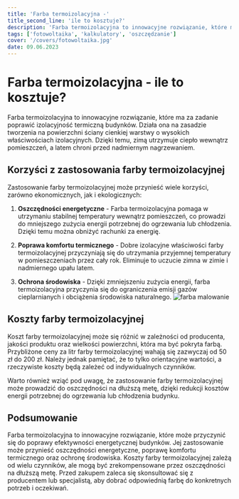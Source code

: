 ```yaml
---
title: 'Farba termoizolacyjna -'
title_second_line: 'ile to kosztuje?'
description: 'Farba termoizolacyjna to innowacyjne rozwiązanie, które może przyczynić się do poprawy efektywności energetycznej budynku. W tym artykule omówimy, czym jest farba termoizolacyjna i jakie są jej korzyści, a także przedstawimy przybliżone koszty jej zakupu i zastosowania.'
tags: ['fotowoltaika', 'kalkulatory', 'oszczędzanie']
cover: '/covers/fotowoltaika.jpg'
date: 09.06.2023
---
```


# Farba termoizolacyjna - ile to kosztuje?

Farba termoizolacyjna to innowacyjne rozwiązanie, które ma za zadanie poprawić izolacyjność termiczną budynków. Działa ona na zasadzie tworzenia na powierzchni ściany cienkiej warstwy o wysokich właściwościach izolacyjnych. Dzięki temu, zimą utrzymuje ciepło wewnątrz pomieszczeń, a latem chroni przed nadmiernym nagrzewaniem.

## Korzyści z zastosowania farby termoizolacyjnej

Zastosowanie farby termoizolacyjnej może przynieść wiele korzyści, zarówno ekonomicznych, jak i ekologicznych:

1. **Oszczędności energetyczne** - Farba termoizolacyjna pomaga w utrzymaniu stabilnej temperatury wewnątrz pomieszczeń, co prowadzi do mniejszego zużycia energii potrzebnej do ogrzewania lub chłodzenia. Dzięki temu można obniżyć rachunki za energię.

2. **Poprawa komfortu termicznego** - Dobre izolacyjne właściwości farby termoizolacyjnej przyczyniają się do utrzymania przyjemnej temperatury w pomieszczeniach przez cały rok. Eliminuje to uczucie zimna w zimie i nadmiernego upału latem.

3. **Ochrona środowiska** - Dzięki zmniejszeniu zużycia energii, farba termoizolacyjna przyczynia się do ograniczenia emisji gazów cieplarnianych i obciążenia środowiska naturalnego.
   ![farba malowanie](/covers/paint.jpg)

## Koszty farby termoizolacyjnej

Koszt farby termoizolacyjnej może się różnić w zależności od producenta, jakości produktu oraz wielkości powierzchni, która ma być pokryta farbą. Przybliżone ceny za litr farby termoizolacyjnej wahają się zazwyczaj od 50 zł do 200 zł. Należy jednak pamiętać, że to tylko orientacyjne wartości, a rzeczywiste koszty będą zależeć od indywidualnych czynników.

Warto również wziąć pod uwagę, że zastosowanie farby termoizolacyjnej może prowadzić do oszczędności na dłuższą metę, dzięki redukcji kosztów energii potrzebnej do ogrzewania lub chłodzenia budynku.

## Podsumowanie

Farba termoizolacyjna to innowacyjne rozwiązanie, które może przyczynić się do poprawy efektywności energetycznej budynków. Jej zastosowanie może przynieść oszczędności energetyczne, poprawę komfortu termicznego oraz ochronę środowiska. Koszty farby termoizolacyjnej zależą od wielu czynników, ale mogą być zrekompensowane przez oszczędności na dłuższą metę. Przed zakupem zaleca się skonsultować się z producentem lub specjalistą, aby dobrać odpowiednią farbę do konkretnych potrzeb i oczekiwań.

